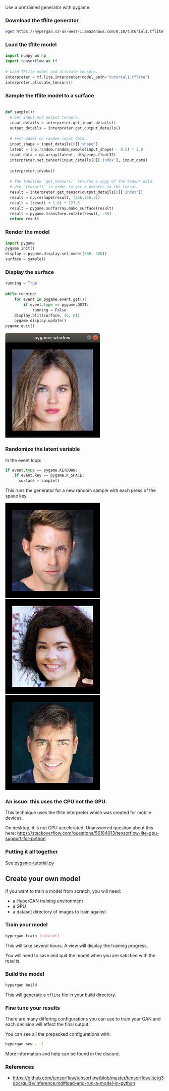 Use a pretrained generator with pygame.

### Download the tflite generator

```sh
wget https://hypergan.s3-us-west-1.amazonaws.com/0.10/tutorial1.tflite
```

### Load the tflite model

```python
import numpy as np
import tensorflow as tf

# Load TFLite model and allocate tensors.
interpreter = tf.lite.Interpreter(model_path="tutorial1.tflite")
interpreter.allocate_tensors()
```
### Sample the tflite model to a surface
```python

def sample():
  # Get input and output tensors.
  input_details = interpreter.get_input_details()
  output_details = interpreter.get_output_details()

  # Test model on random input data.
  input_shape = input_details[0]['shape']
  latent = (np.random.random_sample(input_shape) - 0.5) * 2.0
  input_data = np.array(latent, dtype=np.float32)
  interpreter.set_tensor(input_details[0]['index'], input_data)

  interpreter.invoke()

  # The function `get_tensor()` returns a copy of the tensor data.
  # Use `tensor()` in order to get a pointer to the tensor.
  result = interpreter.get_tensor(output_details[0]['index'])
  result = np.reshape(result, [256,256,3])
  result = (result + 1.0) * 127.5
  result = pygame.surfarray.make_surface(result)
  result = pygame.transform.rotate(result, -90)
  return result
```

### Render the model

```python
import pygame
pygame.init()
display = pygame.display.set_mode((300, 300))
surface = sample()
```
### Display the surface
```python
running = True

while running:
    for event in pygame.event.get():
        if event.type == pygame.QUIT:
            running = False
    display.blit(surface, (0, 0))
    pygame.display.update()
pygame.quit()
```


![screenshot](assets/pygame-tutorial-1.png)

### Randomize the latent variable

In the event loop:

```python
if event.type == pygame.KEYDOWN:
    if event.key == pygame.K_SPACE:
      surface = sample()
```

This runs the generator for a new random sample with each press of the space key.

![screenshot](assets/pygame-tutorial-2.png)
![screenshot](assets/pygame-tutorial-3.png)
![screenshot](assets/pygame-tutorial-4.png)

### An issue: this uses the CPU not the GPU.

This technique uses the tflite interpreter which was created for mobile devices.

On desktop, it is not GPU accelerated.  Unanswered question about this here: https://stackoverflow.com/questions/56184013/tensorflow-lite-gpu-support-for-python

### Putting it all together

See [pygame-tutorial.py](pygame-tutorial.py)

## Create your own model

If you want to train a model from scratch, you will need:

* a HyperGAN training environment
* a GPU
* a dataset directory of images to train against

### Train your model

```sh
hypergan train [dataset]
```

This will take several hours.  A view will display the training progress.

You will need to save and quit the model when you are satisfied with the results.


### Build the model

```sh
hypergan build
```

This will generate a `tflite` file in your build directory.

### Fine tune your results

There are many differing configurations you can use to train your GAN and each decision will effect the final output.

You can see all the prepacked configurations with:

```sh
hypergan new . -l
```

More information and help can be found in the discord.

### References

* https://github.com/tensorflow/tensorflow/blob/master/tensorflow/lite/g3doc/guide/inference.md#load-and-run-a-model-in-python
